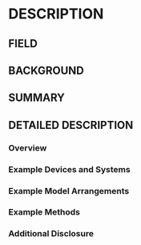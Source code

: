 # DESCRIPTION

## FIELD

## BACKGROUND

## SUMMARY

## DETAILED DESCRIPTION

### Overview

### Example Devices and Systems

### Example Model Arrangements

### Example Methods

### Additional Disclosure

